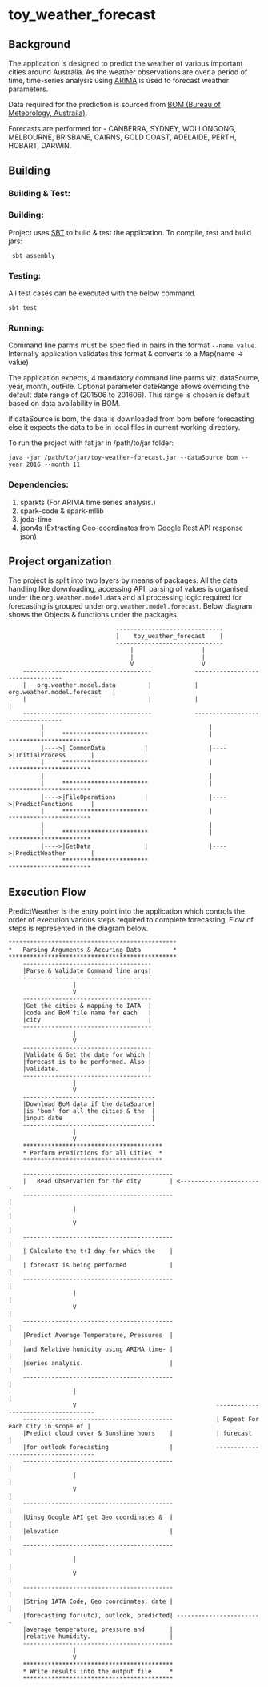 toy_weather_forecast
============

Background
---------

The application is designed to predict the weather of various important cities around Australia. As the weather observations are over a period of time, time-series analysis using [ARIMA](https://en.wikipedia.org/wiki/Autoregressive_integrated_moving_average)  is used to forecast weather parameters. 

Data required for the prediction is sourced from [BOM (Bureau of Meteorology, Austraila)](http://www.bom.gov.au/climate/dwo/).

Forecasts are performed for - CANBERRA, SYDNEY, WOLLONGONG, MELBOURNE, BRISBANE, CAIRNS, GOLD COAST, ADELAIDE, PERTH, HOBART, DARWIN.

Building
--------
    
### Building & Test:
 
### Building:

 Project uses [SBT](http://www.scala-sbt.org/) to build & test the application. To compile, test and build jars: 

     sbt assembly

### Testing:
    
All test cases can be executed with the below command.

    sbt test

### Running:

Command line parms must be specified in pairs in the format `--name value`. Internally application validates this format & converts to a Map(name -> value)

The application expects, 4 mandatory command line parms viz. dataSource, year, month, outFile. Optional parameter dateRange allows overriding the default date range of (201506 to 201606). This range is chosen is default based on data availability in BOM.

if dataSource is bom, the data is downloaded from bom before forecasting else it expects the data to be in local files in current working directory.

To run the project with fat jar in /path/to/jar folder:

    java -jar /path/to/jar/toy-weather-forecast.jar --dataSource bom --year 2016 --month 11

### Dependencies:

1. sparkts (For ARIMA time series analysis.)
2. spark-code & spark-mllib
3. joda-time
4. json4s (Extracting Geo-coordinates from Google Rest API response json) 

Project organization
--------------------

The project is split into two layers by means of packages. All the data handling like downloading, accessing API, parsing of values is organised under the `org.weather.model.data` and all processing logic required for forecasting is grouped under `org.weather.model.forecast`. Below diagram shows the Objects & functions under the packages.

								  ------------------------------
								  |    toy_weather_forecast    |
							      ------------------------------
                                      |                   |
                                      |                   |
                                      V                   V
		------------------------------------			---------------------------------
		|	org.weather.model.data         |			|  org.weather.model.forecast   |
		|								   |			|                               |
		------------------------------------ 	        ---------------------------------
		     |												|
		     |     ************************					|     ***********************
		     |---->| CommonData           |                 |---->|InitialProcess       |
		     |     ************************                 |     *********************** 
		     |                                              |
		     |     ************************                 |     *********************** 
		     |---->|FileOperations        |                 |---->|PredictFunctions     | 
		     |     ************************                 |     ***********************
		     |                                              |
		     |     ************************                 |     *********************** 
		     |---->|GetData               |                 |---->|PredictWeather       |
		     	   ************************                       ***********************


Execution Flow
--------------

PredictWeather is the entry point into the application which controls the order of execution various steps required to complete forecasting. Flow of steps is represented in the diagram below.

	***********************************************
	* 	Parsing Arguments & Accuring Data         *										 
	***********************************************
		------------------------------------	
        |Parse & Validate Command line args|
        ------------------------------------
        			  |
        			  V
        ------------------------------------
        |Get the cities & mapping to IATA  | 
        |code and BoM file name for each   | 
        |city                              |  
        ------------------------------------
                      |
                      V
        ------------------------------------
        |Validate & Get the date for which |
        |forecast is to be performed. Also |
        |validate.                         |
        ------------------------------------
                      |
                      V 
        -------------------------------------
        |Download BoM data if the dataSource|
        |is 'bom' for all the cities & the  |
        |input date                         |
        -------------------------------------
        			  |
        			  V
        ***************************************
        * Perform Predictions for all Cities  *
        ***************************************

        ------------------------------------------
        |   Read Observation for the city        | <-----------------------  
        ------------------------------------------                        |
        			  |													  |
        			  V                                                   |
        ------------------------------------------						  |	
        | Calculate the t+1 day for which the    |                        |
        | forecast is being performed		     |                        |
        ------------------------------------------						  |	
        			  |												      |
        			  V                                                   |
        ------------------------------------------					      |
        |Predict Average Temperature, Pressures  |                        |
        |and Relative humidity using ARIMA time- |                        |
        |series analysis.						 |                        |
        ------------------------------------------                        |
                      |                                                   |
        			  V                                       ------------------------------------
        ------------------------------------------            | Repeat For each City in scope of |
        |Predict cloud cover & Sunshine hours 	 |            | forecast                         |
        |for outlook forecasting				 |            ------------------------------------
        ------------------------------------------                        |
        	          | 												  |
        			  V           										  |
        ------------------------------------------                        |
        |Uinsg Google API get Geo coordinates &  |                        |
        |elevation							     |                        |
        ------------------------------------------                        |
        			  |             								      |
        			  V	      											  |
        ------------------------------------------                        |
        |String IATA Code, Geo coordinates, date |				          |
        |forecasting for(utc), outlook, predicted| ------------------------
        |average temperature, pressure and 		 |	
        |relative humidity. 					 |
        ------------------------------------------
                      |
                      V
        ******************************************
        * Write results into the output file     *  
        ******************************************

